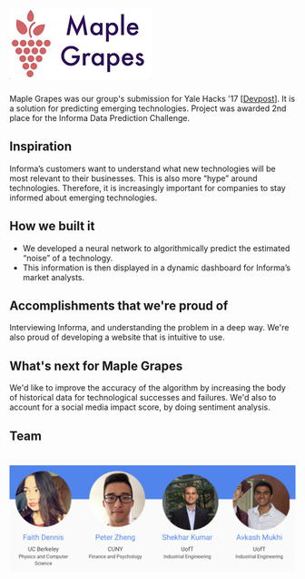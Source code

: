 # ![MapleGrapes](media/logo.png)

Maple Grapes was our group's submission for Yale Hacks '17 [[Devpost](https://devpost.com/software/marble-grapes)].  It is a solution for predicting emerging technologies. Project was awarded 2nd place for the Informa Data Prediction Challenge. 

## Inspiration
Informa’s customers want to understand what new technologies will be most relevant to their businesses. This is also more “hype” around technologies. Therefore, it is increasingly important for companies to stay informed about emerging technologies.

## How we built it
* We developed a neural network to algorithmically predict the estimated “noise” of a technology.
* This information is then displayed in a dynamic dashboard for Informa’s market analysts.

## Accomplishments that we're proud of
Interviewing Informa, and understanding the problem in a deep way. We're also proud of developing a website that is intuitive to use.

## What's next for Maple Grapes
We'd like to improve the accuracy of the algorithm by increasing the body of historical data for technological successes and failures. We'd also to account for a social media impact score, by doing sentiment analysis.

## Team

# ![Team](media/team.png)
